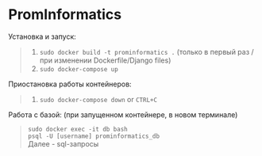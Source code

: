 # PromInformatics

Установка и запуск:

>1. `sudo docker build -t prominformatics .` (только в первый раз / при изменении Dockerfile/Django files)
>2. `sudo docker-compose up`

Приостановка работы контейнеров:
>1. `sudo docker-compose down` or `CTRL+C`

Работа с базой:
(при запущенном контейнере, в новом терминале)
>`sudo docker exec -it db bash`\
> `psql -U [username] prominformatics_db`\
> Далее - sql-запросы


